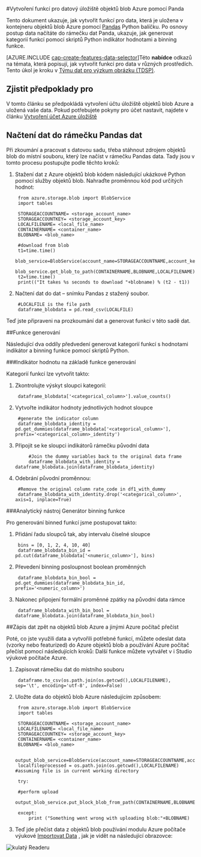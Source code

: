 <properties
    pageTitle="Vytvoření funkcí pro datový úložiště objektů blob Azure pomocí Panda | Microsoft Azure"
    description="Jak vytvořit funkcí pro data, která je uložena v kontejneru objektů blob Azure s balíček Panda Python."
    services="machine-learning,storage"
    documentationCenter=""
    authors="bradsev"
    manager="jhubbard"
    editor="cgronlun" />

<tags
    ms.service="machine-learning"
    ms.workload="data-services"
    ms.tgt_pltfrm="na"
    ms.devlang="na"
    ms.topic="article"
    ms.date="09/19/2016"
    ms.author="bradsev;garye" />

#<a name="create-features-for-azure-blob-storage-data-using-panda"></a>Vytvoření funkcí pro datový úložiště objektů blob Azure pomocí Panda

Tento dokument ukazuje, jak vytvořit funkcí pro data, která je uložena v kontejneru objektů blob Azure pomocí [Pandas](http://pandas.pydata.org/) Python balíčku. Po osnovy postup data načítáte do rámečku dat Panda, ukazuje, jak generovat kategorií funkcí pomocí skriptů Python indikátor hodnotami a binning funkce.

[AZURE.INCLUDE [cap-create-features-data-selector](../../includes/cap-create-features-selector.md)]Této **nabídce** odkazů na témata, která popisují, jak vytvořit funkcí pro data v různých prostředích. Tento úkol je kroku v [Týmu dat pro výzkum obrázku (TDSP)](https://azure.microsoft.com/documentation/learning-paths/cortana-analytics-process/).


## <a name="prerequisites"></a>Zjistit předpoklady pro

V tomto článku se předpokládá vytvoření účtu úložiště objektů blob Azure a uložená vaše data. Pokud potřebujete pokyny pro účet nastavit, najdete v článku [Vytvoření účet Azure úložiště](../storage/storage-create-storage-account.md#create-a-storage-account)


## <a name="load-the-data-into-a-pandas-data-frame"></a>Načtení dat do rámečku Pandas dat
Při zkoumání a pracovat s datovou sadu, třeba stáhnout zdrojem objektů blob do místní souboru, který lze načíst v rámečku Pandas data. Tady jsou v tomto procesu postupujte podle těchto kroků:

1. Stažení dat z Azure objektů blob kódem následující ukázkové Python pomocí služby objektů blob. Nahraďte proměnnou kód pod určitých hodnot:

        from azure.storage.blob import BlobService
        import tables

        STORAGEACCOUNTNAME= <storage_account_name>
        STORAGEACCOUNTKEY= <storage_account_key>
        LOCALFILENAME= <local_file_name>        
        CONTAINERNAME= <container_name>
        BLOBNAME= <blob_name>

        #download from blob
        t1=time.time()
        blob_service=BlobService(account_name=STORAGEACCOUNTNAME,account_key=STORAGEACCOUNTKEY)
        blob_service.get_blob_to_path(CONTAINERNAME,BLOBNAME,LOCALFILENAME)
        t2=time.time()
        print(("It takes %s seconds to download "+blobname) % (t2 - t1))


2. Načtení dat do dat – snímku Pandas z stažený soubor.

        #LOCALFILE is the file path
        dataframe_blobdata = pd.read_csv(LOCALFILE)

Teď jste připraveni na prozkoumání dat a generovat funkcí v této sadě dat.

##<a name="blob-featuregen"></a>Funkce generování

Následující dva oddíly předvedení generovat kategorií funkcí s hodnotami indikátor a binning funkce pomocí skriptů Python.

###<a name="blob-countfeature"></a>Indikátor hodnotu na základě funkce generování

Kategorií funkcí lze vytvořit takto:

1. Zkontrolujte výskyt sloupci kategorií:

        dataframe_blobdata['<categorical_column>'].value_counts()

2. Vytvořte indikátor hodnoty jednotlivých hodnot sloupce

        #generate the indicator column
        dataframe_blobdata_identity = pd.get_dummies(dataframe_blobdata['<categorical_column>'], prefix='<categorical_column>_identity')

3. Připojit se ke sloupci indikátorů rámečku původní data

            #Join the dummy variables back to the original data frame
            dataframe_blobdata_with_identity = dataframe_blobdata.join(dataframe_blobdata_identity)

4. Odebrání původní proměnnou:

        #Remove the original column rate_code in df1_with_dummy
        dataframe_blobdata_with_identity.drop('<categorical_column>', axis=1, inplace=True)

###<a name="blob-binningfeature"></a>Analytický nástroj Generátor binning funkce

Pro generování binned funkcí jsme postupovat takto:

1. Přidání řadu sloupců tak, aby intervalu číselné sloupce

        bins = [0, 1, 2, 4, 10, 40]
        dataframe_blobdata_bin_id = pd.cut(dataframe_blobdata['<numeric_column>'], bins)

2. Převedení binning posloupnost boolean proměnných

        dataframe_blobdata_bin_bool = pd.get_dummies(dataframe_blobdata_bin_id, prefix='<numeric_column>')

3. Nakonec připojení formální proměnné zpátky na původní data rámce

        dataframe_blobdata_with_bin_bool = dataframe_blobdata.join(dataframe_blobdata_bin_bool)

##<a name="sql-featuregen"></a>Zápis dat zpět na objektů blob Azure a jinými Azure počítač přečíst

Poté, co jste využili data a vytvořili potřebné funkcí, můžete odeslat data (vzorky nebo featurized) do Azure objektů blob a používání Azure počítač přečíst pomocí následujících kroků: Další funkce můžete vytvářet v i Studio výukové počítače Azure.
1. Zapisovat rámečku dat do místního souboru

        dataframe.to_csv(os.path.join(os.getcwd(),LOCALFILENAME), sep='\t', encoding='utf-8', index=False)

2. Uložte data do objektů blob Azure následujícím způsobem:

        from azure.storage.blob import BlobService
        import tables

        STORAGEACCOUNTNAME= <storage_account_name>
        LOCALFILENAME= <local_file_name>
        STORAGEACCOUNTKEY= <storage_account_key>
        CONTAINERNAME= <container_name>
        BLOBNAME= <blob_name>

        output_blob_service=BlobService(account_name=STORAGEACCOUNTNAME,account_key=STORAGEACCOUNTKEY)    
        localfileprocessed = os.path.join(os.getcwd(),LOCALFILENAME) #assuming file is in current working directory

        try:

        #perform upload
        output_blob_service.put_block_blob_from_path(CONTAINERNAME,BLOBNAME,localfileprocessed)

        except:         
            print ("Something went wrong with uploading blob:"+BLOBNAME)

3. Teď jde přečíst data z objektů blob používání modulu Azure počítače výukové [Importovat Data](https://msdn.microsoft.com/library/azure/4e1b0fe6-aded-4b3f-a36f-39b8862b9004/) , jak je vidět na následující obrazovce:

![kulatý Readeru](./media/machine-learning-data-science-process-data-blob/reader_blob.png)
